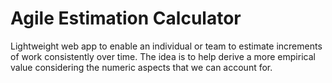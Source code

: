 # Agile Estimation Calculator
Lightweight web app to enable an individual or team to estimate increments of work consistently over time. The idea is to help derive a more empirical value considering the numeric aspects that we can account for.
